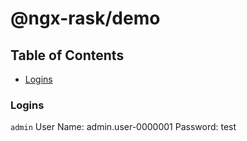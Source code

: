 # @ngx-rask/demo

## Table of Contents

- [Logins](#logins)

### Logins

`admin`
User Name: admin.user-0000001
Password: test
